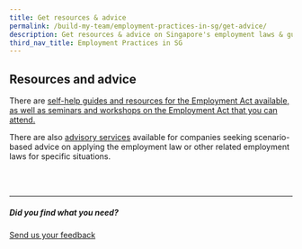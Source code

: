 ```yaml
---
title: Get resources & advice
permalink: /build-my-team/employment-practices-in-sg/get-advice/
description: Get resources & advice on Singapore's employment laws & guidelines
third_nav_title: Employment Practices in SG
---
```

## Resources and advice


There are <a target="_blank" href="https://www.mom.gov.sg/employment-practices/employment-act/templates-and-resources-for-kets-and-pay-slips">self-help guides and resources for the Employment Act available, as well as seminars and workshops on the Employment Act that you can attend.</a>

There are also <a target="_blank" href="https://www.mom.gov.sg/employment-practices/employment-act/advisory-services">advisory services</a> available for companies seeking scenario-based advice on applying the employment law or other related employment laws for specific situations.


<br>
<br>


<hr>

##### Did you find what you need?
[Send us your feedback](https://form.gov.sg/642693623cb98f001239be0d)